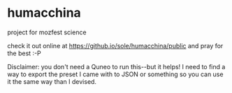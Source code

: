 humacchina
==========

project for mozfest science

check it out online at https://github.io/sole/humacchina/public and pray for the best :-P

Disclaimer: you don't need a Quneo to run this--but it helps! I need to find a way to export the preset I came with to JSON or something so you can use it the same way than I devised.
